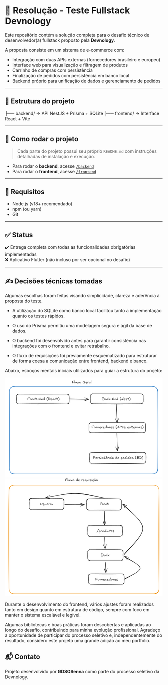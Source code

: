 # 🛒 Resolução - Teste Fullstack Devnology

Este repositório contém a solução completa para o desafio técnico de desenvolvedor(a) fullstack proposto pela **Devnology**.

A proposta consiste em um sistema de e-commerce com:

- Integração com duas APIs externas (fornecedores brasileiro e europeu)
- Interface web para visualização e filtragem de produtos
- Carrinho de compras com persistência
- Finalização de pedidos com persistência em banco local
- Backend próprio para unificação de dados e gerenciamento de pedidos

---

## 📁 Estrutura do projeto

├── backend/ → API NestJS + Prisma + SQLite
├── frontend/ → Interface React + Vite

---

## 🚀 Como rodar o projeto

> Cada parte do projeto possui seu próprio `README.md` com instruções detalhadas de instalação e execução.

- Para rodar o **backend**, acesse [`/backend`](./backend)
- Para rodar o **frontend**, acesse [`/frontend`](./frontend)

---

## 📌 Requisitos

- Node.js (v18+ recomendado)
- npm (ou yarn)
- Git

---

## ✅ Status

✔️ Entrega completa com todas as funcionalidades obrigatórias implementadas  
❌ Aplicativo Flutter (não incluso por ser opcional no desafio)

---

## ✍️ Decisões técnicas tomadas

Algumas escolhas foram feitas visando simplicidade, clareza e aderência à proposta do teste.

- A utilização do SQLite como banco local facilitou tanto a implementação quanto os testes rápidos.

- O uso do Prisma permitiu uma modelagem segura e ágil da base de dados.

- O backend foi desenvolvido antes para garantir consistência nas integrações com o frontend e evitar retrabalho.

- O fluxo de requisições foi previamente esquematizado para estruturar de forma coesa a comunicação entre frontend, backend e banco.

Abaixo, esboços mentais iniciais utilizados para guiar a estrutura do projeto:

![screenshot](frontend/public/Captura%20de%20tela%202025-06-20%20021914.png)
![screenshot](frontend/public/Captura%20de%20tela%202025-06-20%20021920.png)

Durante o desenvolvimento do frontend, vários ajustes foram realizados tanto em design quanto em estrutura de código, sempre com foco em manter o sistema escalável e legível.

Algumas bibliotecas e boas práticas foram descobertas e aplicadas ao longo do desafio, contribuindo para minha evolução profissional. Agradeço a oportunidade de participar do processo seletivo e, independentemente do resultado, considero este projeto uma grande adição ao meu portfólio.

## 📬 Contato

Projeto desenvolvido por **GDSOSenna** como parte do processo seletivo da Devnology.